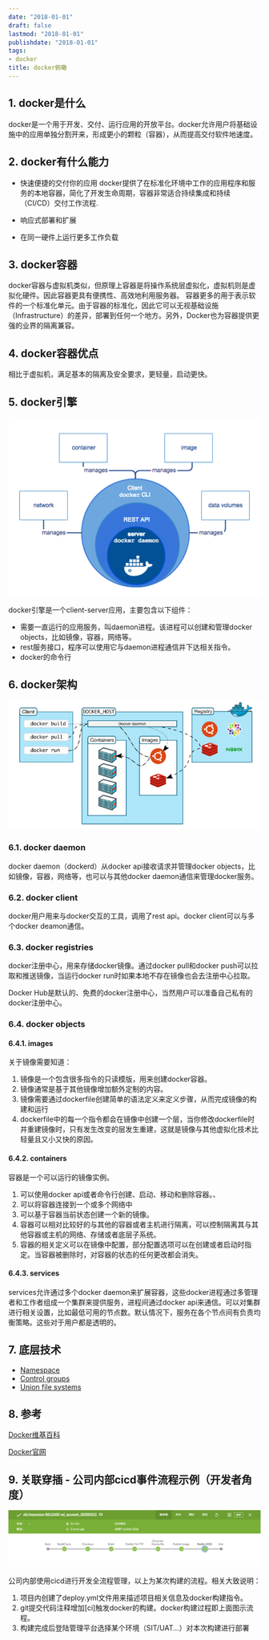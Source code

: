 ```yaml
---
date: "2018-01-01"
draft: false
lastmod: "2018-01-01"
publishdate: "2018-01-01"
tags: 
- docker
title: docker俯瞰
---
```


## 1. docker是什么
docker是一个用于开发、交付、运行应用的开放平台。docker允许用户将基础设施中的应用单独分割开来，形成更小的颗粒（容器），从而提高交付软件地速度。

## 2. docker有什么能力
* 快速便捷的交付你的应用
docker提供了在标准化环境中工作的应用程序和服务的本地容器，简化了开发生命周期，容器非常适合持续集成和持续（CI/CD）交付工作流程.

* 响应式部署和扩展

* 在同一硬件上运行更多工作负载

## 3. docker容器
docker容器与虚拟机类似，但原理上容器是将操作系统层虚拟化，虚拟机则是虚拟化硬件。因此容器更具有便携性、高效地利用服务器。 容器更多的用于表示软件的一个标准化单元。由于容器的标准化，因此它可以无视基础设施（Infrastructure）的差异，部署到任何一个地方。另外，Docker也为容器提供更强的业界的隔离兼容。

## 4. docker容器优点
相比于虚拟机，满足基本的隔离及安全要求，更轻量，启动更快。

## 5. docker引擎
![docker引擎](../../picture/docker-component.png)

docker引擎是一个client-server应用，主要包含以下组件：
* 需要一直运行的应用服务，叫daemon进程。该进程可以创建和管理docker objects，比如镜像，容器，网络等。
* rest服务接口，程序可以使用它与daemon进程通信并下达相关指令。
* docker的命令行

## 6. docker架构
![docker架构](../../picture/docker-architecture.png)

### 6.1. docker daemon
docker daemon（dockerd）从docker api接收请求并管理docker objects，比如镜像，容器，网络等，也可以与其他docker daemon通信来管理docker服务。

### 6.2. docker client
docker用户用来与docker交互的工具，调用了rest api。docker client可以与多个docker deamon通信。

### 6.3. docker registries
docker注册中心，用来存储docker镜像。通过docker pull和docker push可以拉取和推送镜像，当运行docker run时如果本地不存在镜像也会去注册中心拉取。

Docker Hub是默认的、免费的docker注册中心，当然用户可以准备自己私有的docker注册中心。

### 6.4. docker objects

#### 6.4.1. images
关于镜像需要知道：
1. 镜像是一个包含很多指令的只读模版，用来创建docker容器。
2. 镜像通常是基于其他镜像增加额外定制的内容。
3. 镜像需要通过dockerfile创建简单的语法定义来定义步骤，从而完成镜像的构建和运行
4. dockerfile中的每一个指令都会在镜像中创建一个层，当你修改dockerfile时并重建镜像时，只有发生改变的层发生重建，这就是镜像与其他虚拟化技术比轻量且又小又快的原因。

#### 6.4.2. containers
容器是一个可以运行的镜像实例。
1. 可以使用docker api或者命令行创建、启动、移动和删除容器。、
2. 可以将容器连接到一个或多个网络中
3. 可以基于容器当前状态创建一个新的镜像。
4. 容器可以相对比较好的与其他的容器或者主机进行隔离，可以控制隔离其与其他容器或主机的网络、存储或者底层子系统。
5. 容器的相关定义可以在镜像中配置，部分配置选项可以在创建或者启动时指定。当容器被删除时，对容器的状态的任何更改都会消失。

#### 6.4.3. services
services允许通过多个docker daemon来扩展容器，这些docker进程通过多管理者和工作者组成一个集群来提供服务，进程间通过docker api来通信。可以对集群进行相关设置，比如最低可用的节点数。默认情况下，服务在各个节点间有负责均衡策略。这些对于用户都是透明的。

## 7. 底层技术

* [Namespace](https://docs.docker.com/engine/docker-overview/#namespaces)
* [Control groups](https://docs.docker.com/engine/docker-overview/#control-groups)
* [Union file systems](https://docs.docker.com/engine/docker-overview/#union-file-systems)

## 8. 参考
[Docker维基百科](https://zh.wikipedia.org/wiki/Docker)

[Docker官网](https://docs.docker.com/engine/docker-overview/)

## 9. 关联穿插 - 公司内部cicd事件流程示例（开发者角度）
![cicd](../../picture/cicd-example.png)

公司内部使用cicd进行开发全流程管理，以上为某次构建的流程。相关大致说明：

1. 项目内创建了deploy.yml文件用来描述项目相关信息及docker构建指令。
2. git提交代码注释增加[ci]触发docker的构建。docker构建过程即上面图示流程。
3. 构建完成后登陆管理平台选择某个环境（SIT/UAT...）对本次构建进行部署
